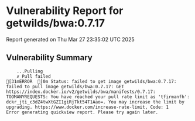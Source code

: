 # Vulnerability Report for getwilds/bwa:0.7.17

Report generated on Thu Mar 27 23:35:02 UTC 2025

## Vulnerability Summary

```
    ...Pulling
    ✗ Pull failed
[31mERROR  [0m Status: failed to get image getwilds/bwa:0.7.17: failed to pull image getwilds/bwa:0.7.17: GET https://index.docker.io/v2/getwilds/bwa/manifests/0.7.17: TOOMANYREQUESTS: You have reached your pull rate limit as 'tfirmanfh': dckr_jti_c3dZ4twXtGZI1giRjTkt54T1Aao=. You may increase the limit by upgrading. https://www.docker.com/increase-rate-limit, Code: 1 
Error generating quickview report. Please try again later.
```

